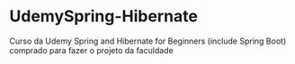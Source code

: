 # UdemySpring-Hibernate
Curso da Udemy Spring and Hibernate for Beginners (include Spring Boot) comprado para fazer o projeto da faculdade
